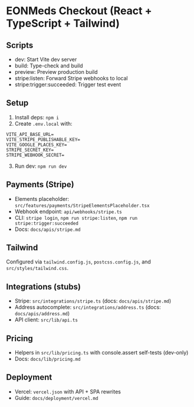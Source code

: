 # EONMeds Checkout (React + TypeScript + Tailwind)

## Scripts
- dev: Start Vite dev server
- build: Type-check and build
- preview: Preview production build
- stripe:listen: Forward Stripe webhooks to local
- stripe:trigger:succeeded: Trigger test event

## Setup
1. Install deps: `npm i`
2. Create `.env.local` with:
```
VITE_API_BASE_URL=
VITE_STRIPE_PUBLISHABLE_KEY=
VITE_GOOGLE_PLACES_KEY=
STRIPE_SECRET_KEY=
STRIPE_WEBHOOK_SECRET=
```
3. Run dev: `npm run dev`

## Payments (Stripe)
- Elements placeholder: `src/features/payments/StripeElementsPlaceholder.tsx`
- Webhook endpoint: `api/webhooks/stripe.ts`
- CLI: `stripe login`, `npm run stripe:listen`, `npm run stripe:trigger:succeeded`
- Docs: `docs/apis/stripe.md`

## Tailwind
Configured via `tailwind.config.js`, `postcss.config.js`, and `src/styles/tailwind.css`.

## Integrations (stubs)
- Stripe: `src/integrations/stripe.ts` (docs: `docs/apis/stripe.md`)
- Address autocomplete: `src/integrations/address.ts` (docs: `docs/apis/address.md`)
- API client: `src/lib/api.ts`

## Pricing
- Helpers in `src/lib/pricing.ts` with console.assert self-tests (dev-only)
- Docs: `docs/lib/pricing.md`

## Deployment
- Vercel: `vercel.json` with API + SPA rewrites
- Guide: `docs/deployment/vercel.md`

